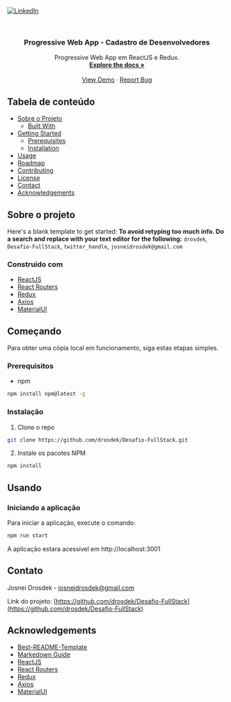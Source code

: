 [![LinkedIn][linkedin-shield]][linkedin-url]

<!-- PROJECT LOGO -->
<br />
<p align="center">
  <h3 align="center">Progressive Web App - Cadastro de Desenvolvedores</h3>

  <p align="center">
    Progressive Web App em ReactJS e Redux.
    <br />
    <a href="https://github.com/drosdek/Desafio-FullStack"><strong>Explore the docs »</strong></a>
    <br />
    <br />
    <a href="https://github.com/drosdek/Desafio-FullStack">View Demo</a>
    ·
    <a href="https://github.com/drosdek/Desafio-FullStack/issues">Report Bug</a>
</p>



<!-- TABLE OF CONTENTS -->
## Tabela de conteúdo

* [Sobre o Projeto](#about-the-project)
  * [Built With](#built-with)
* [Getting Started](#getting-started)
  * [Prerequisites](#prerequisites)
  * [Installation](#installation)
* [Usage](#usage)
* [Roadmap](#roadmap)
* [Contributing](#contributing)
* [License](#license)
* [Contact](#contact)
* [Acknowledgements](#acknowledgements)



<!-- ABOUT THE PROJECT -->
## Sobre o projeto


Here's a blank template to get started:
**To avoid retyping too much info. Do a search and replace with your text editor for the following:**
`drosdek`, `Desafio-FullStack`, `twitter_handle`, `josneidrosdek@gmail.com`


### Construido com

* [ReactJS](https://reactjs.org/)
* [React Routers](https://v5.reactrouter.com/)
* [Redux](https://redux.js.org/)
* [Axios](https://axios-http.com/)
* [MaterialUI](https://mui.com)


<!-- GETTING STARTED -->
## Começando

Para obter uma cópia local em funcionamento, siga estas etapas simples.

### Prerequisitos

* npm
```sh
npm install npm@latest -g
```

### Instalação

1. Clone o repo
```sh
git clone https://github.com/drosdek/Desafio-FullStack.git
```
2. Instale os pacotes NPM
```sh
npm install
```



<!-- USAGE EXAMPLES -->
## Usando

### Iniciando a aplicação

Para iniciar a aplicação, execute o comando:

```sh
npm run start
```

A aplicação estara acessivel em http://localhost:3001

<!-- CONTACT -->
## Contato

Josnei Drosdek - josneidrosdek@gmail.com

Link do projeto: [https://github.com/drosdek/Desafio-FullStack](https://github.com/drosdek/Desafio-FullStack)

<!-- ACKNOWLEDGEMENTS -->
## Acknowledgements

* [Best-README-Template ](https://gitlab.unige.ch/Joakim.Tutt/Best-README-Template/-/tree/master/)
* [Markedown Guide](https://www.markdownguide.org/basic-syntax/#reference-style-links)
* [ReactJS](https://reactjs.org/docs/getting-started.html)
* [React Routers](https://v5.reactrouter.com/web/guides/quick-start)
* [Redux](https://redux.js.org/introduction/getting-started)
* [Axios](https://axios-http.com/docs/intro)
* [MaterialUI](https://mui.com/pt/material-ui/getting-started/installation/)

<!-- MARKDOWN LINKS & IMAGES -->
<!-- https://www.markdownguide.org/basic-syntax/#reference-style-links -->
[linkedin-shield]: https://img.shields.io/badge/-LinkedIn-black.svg?style=flat-square&logo=linkedin&colorB=555
[linkedin-url]: https://www.linkedin.com/in/josneidrosdek/